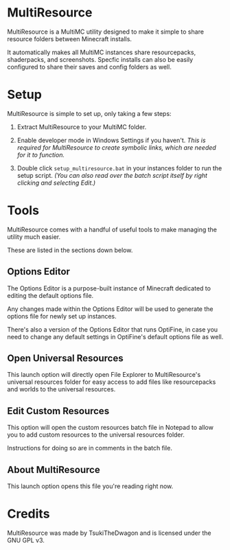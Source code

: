# MultiResource

MultiResource is a MultiMC utility designed to make it simple to share resource folders between Minecraft installs.

It automatically makes all MultiMC instances share resourcepacks, shaderpacks, and screenshots. Specfic installs can also be easily configured to share their saves and config folders as well.

# Setup

MultiResource is simple to set up, only taking a few steps:

1. Extract MultiResource to your MultiMC folder.

2. Enable developer mode in Windows Settings if you haven't. *This is required for MultiResource to create symbolic links, which are needed for it to function.*

3. Double click `setup_multiresource.bat` in your instances folder to run the setup script. *(You can also read over the batch script itself by right clicking and selecting Edit.)*

# Tools

MultiResource comes with a handful of useful tools to make managing the utility much easier.

These are listed in the sections down below.

## Options Editor

The Options Editor is a purpose-built instance of Minecraft dedicated to editing the default options file.

Any changes made within the Options Editor will be used to generate the options file for newly set up instances.

There's also a version of the Options Editor that runs OptiFine, in case you need to change any default settings in OptiFine's default options file as well.

## Open Universal Resources

This launch option will directly open File Explorer to MultiResource's universal resources folder for easy access to add files like resourcepacks and worlds to the universal resources.

## Edit Custom Resources

This option will open the custom resources batch file in Notepad to allow you to add custom resources to the universal resources folder.

Instructions for doing so are in comments in the batch file.

## About MultiResource

This launch option opens this file you're reading right now.


# Credits
MultiResource was made by TsukiTheDwagon and is licensed under the GNU GPL v3.